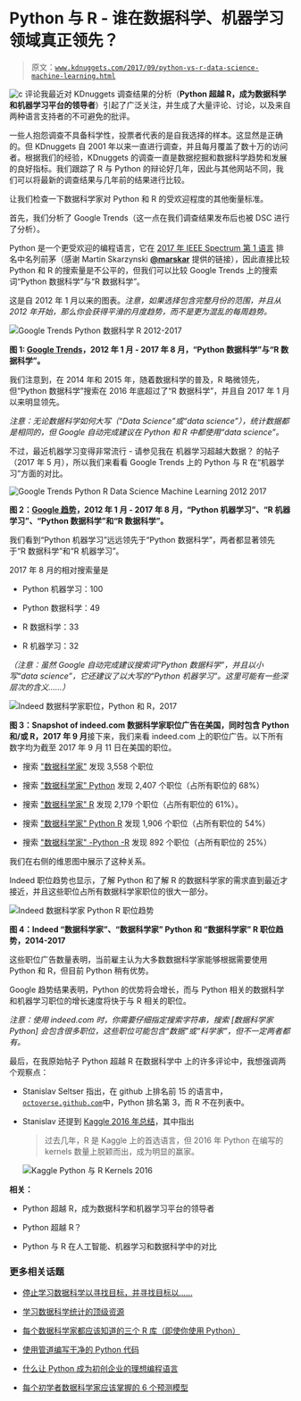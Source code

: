 # Python 与 R - 谁在数据科学、机器学习领域真正领先？

> 原文：[`www.kdnuggets.com/2017/09/python-vs-r-data-science-machine-learning.html`](https://www.kdnuggets.com/2017/09/python-vs-r-data-science-machine-learning.html)

![c](img/3d9c022da2d331bb56691a9617b91b90.png) 评论我最近对 KDnuggets 调查结果的分析（**Python 超越 R，成为数据科学和机器学习平台的领导者**）引起了广泛关注，并生成了大量评论、讨论，以及来自两种语言支持者的不可避免的批评。

一些人抱怨调查不具备科学性，投票者代表的是自我选择的样本。这显然是正确的。但 KDnuggets 自 2001 年以来一直进行调查，并且每月覆盖了数十万的访问者。根据我们的经验，KDnuggets 的调查一直是数据挖掘和数据科学趋势和发展的良好指标。我们跟踪了 R 与 Python 的辩论好几年，因此与其他网站不同，我们可以将最新的调查结果与几年前的结果进行比较。

让我们检查一下数据科学家对 Python 和 R 的受欢迎程度的其他衡量标准。

首先，我们分析了 Google Trends（这一点在我们调查结果发布后也被 DSC 进行了分析）。

Python 是一个更受欢迎的编程语言，它在 [2017 年 IEEE Spectrum 第 1 语言](https://spectrum.ieee.org/computing/software/the-2017-top-programming-languages) 排名中名列前茅（感谢 Martin Skarzynski [**@marskar**](https://twitter.com/marskar) 提供的链接），因此直接比较 Python 和 R 的搜索量是不公平的，但我们可以比较 Google Trends 上的搜索词“Python 数据科学”与“R 数据科学”。

这是自 2012 年 1 月以来的图表。*注意，如果选择包含完整月份的范围，并且从 2012 年开始，那么你会获得平滑的月度趋势，而不是更为混乱的每周趋势。*

![Google Trends Python 数据科学 R 2012-2017](img/0f058dd1502a1d2dccec4125d074bc84.png)

**图 1: [Google Trends](https://trends.google.com/trends/explore?date=2012-01-01%202017-08-31&q=Python%20data%20science,R%20data%20science)，2012 年 1 月 - 2017 年 8 月，“Python 数据科学”与“R 数据科学”。**

我们注意到，在 2014 年和 2015 年，随着数据科学的普及，R 略微领先，但“Python 数据科学”搜索在 2016 年底超过了“R 数据科学”，并且自 2017 年 1 月以来明显领先。

*注意：无论数据科学如何大写（“Data Science”或“data science”），统计数据都是相同的，但 Google 自动完成建议在 Python 和 R 中都使用“data science”。*

不过，最近机器学习变得非常流行 - 请参见我在 机器学习超越大数据？ 的帖子（2017 年 5 月），所以我们来看看 Google Trends 上的 Python 与 R 在“机器学习”方面的对比。

![Google Trends Python R Data Science Machine Learning 2012 2017](img/c8905d7198404ff03048d965f890cb46.png)

**图 2：[Google 趋势](https://trends.google.com/trends/explore?date=2012-01-01%202017-08-31&q=Python%20data%20science,R%20data%20science,Python%20Machine%20Learning,R%20Machine%20Learning)，2012 年 1 月 - 2017 年 8 月，“Python 机器学习”、“R 机器学习”、“Python 数据科学”和“R 数据科学”。**

我们看到“Python 机器学习”远远领先于“Python 数据科学”，两者都显著领先于“R 数据科学”和“R 机器学习”。

2017 年 8 月的相对搜索量是

+   Python 机器学习：100

+   Python 数据科学：49

+   R 数据科学：33

+   R 机器学习：32

*（注意：虽然 Google 自动完成建议搜索词“Python 数据科学”，并且以小写“data science”，它还建议了以大写的“Python 机器学习”。这里可能有一些深层次的含义……）*

![Indeed 数据科学家职位，Python 和 R，2017](img/da5cddb96fb691ddf9ded80923ed287e.png)

**图 3：Snapshot of indeed.com 数据科学家职位广告在美国，同时包含 Python 和/或 R，2017 年 9 月**接下来，我们来看 indeed.com 上的职位广告。以下所有数字均为截至 2017 年 9 月 11 日在美国的职位。

+   搜索 ["数据科学家"](https://www.indeed.com/jobs?q=%22Data%20Scientist%22&l) 发现 3,558 个职位

+   搜索 ["数据科学家" Python](https://www.indeed.com/jobs?q=%22Data%20Scientist%22%20Python&l) 发现 2,407 个职位（占所有职位的 68%）

+   搜索 ["数据科学家" R](https://www.indeed.com/jobs?q=%22Data%20Scientist%22%20R&l) 发现 2,179 个职位（占所有职位的 61%）。

+   搜索 ["数据科学家" Python R](https://www.indeed.com/jobs?q=%22Data%20Scientist%22%20Python%20R&l) 发现 1,906 个职位（占所有职位的 54%）

+   搜索 ["数据科学家" -Python -R](https://www.indeed.com/jobs?q=%22Data%20Scientist%22%20-Python%20-R&l) 发现 892 个职位（占所有职位的 25%）

我们在右侧的维恩图中展示了这种关系。

Indeed 职位趋势也显示，了解 Python 和了解 R 的数据科学家的需求直到最近才接近，并且这些职位占所有数据科学家职位的很大一部分。

![Indeed 数据科学家 Python R 职位趋势](img/8e4d6c29872971f9fb37e0e0de6eff9c.png)

**图 4：Indeed “数据科学家”、“数据科学家” Python 和 “数据科学家” R 职位趋势，2014-2017**

这些职位广告数量表明，当前雇主认为大多数数据科学家能够根据需要使用 Python 和 R，但目前 Python 稍有优势。

Google 趋势结果表明，Python 的优势将会增长，而与 Python 相关的数据科学和机器学习职位的增长速度将快于与 R 相关的职位。

*注意：使用 indeed.com 时，你需要仔细指定搜索字符串，搜索 [数据科学家 Python] 会包含很多职位，这些职位可能包含“数据”或“科学家”，但不一定两者都有。*

最后，在我原始帖子 Python 超越 R 在数据科学中 上的许多评论中，我想强调两个观察点：

+   Stanislav Seltser 指出，在 github 上排名前 15 的语言中，[`octoverse.github.com`](https://octoverse.github.com)中，Python 排名第 3，而 R 不在列表中。

+   Stanislav 还提到 [Kaggle 2016 年总结](https://blog.kaggle.com/2017/01/05/your-year-on-kaggle-most-memorable-community-stats-from-2016/)，其中指出

    > 过去几年，R 是 Kaggle 上的首选语言，但 2016 年 Python 在编写的 kernels 数量上脱颖而出，成为明显的赢家。

    ![Kaggle Python 与 R Kernels 2016](img/6011d72510b2c92141ddbf86b4b05097.png)

**相关：**

+   Python 超越 R，成为数据科学和机器学习平台的领导者

+   Python 超越 R？

+   Python 与 R 在人工智能、机器学习和数据科学中的对比

### 更多相关话题

+   [停止学习数据科学以寻找目标，并寻找目标以……](https://www.kdnuggets.com/2021/12/stop-learning-data-science-find-purpose.html)

+   [学习数据科学统计的顶级资源](https://www.kdnuggets.com/2021/12/springboard-top-resources-learn-data-science-statistics.html)

+   [每个数据科学家都应该知道的三个 R 库（即使你使用 Python）](https://www.kdnuggets.com/2021/12/three-r-libraries-every-data-scientist-know-even-python.html)

+   [使用管道编写干净的 Python 代码](https://www.kdnuggets.com/2021/12/write-clean-python-code-pipes.html)

+   [什么让 Python 成为初创企业的理想编程语言](https://www.kdnuggets.com/2021/12/makes-python-ideal-programming-language-startups.html)

+   [每个初学者数据科学家应该掌握的 6 个预测模型](https://www.kdnuggets.com/2021/12/6-predictive-models-every-beginner-data-scientist-master.html)
